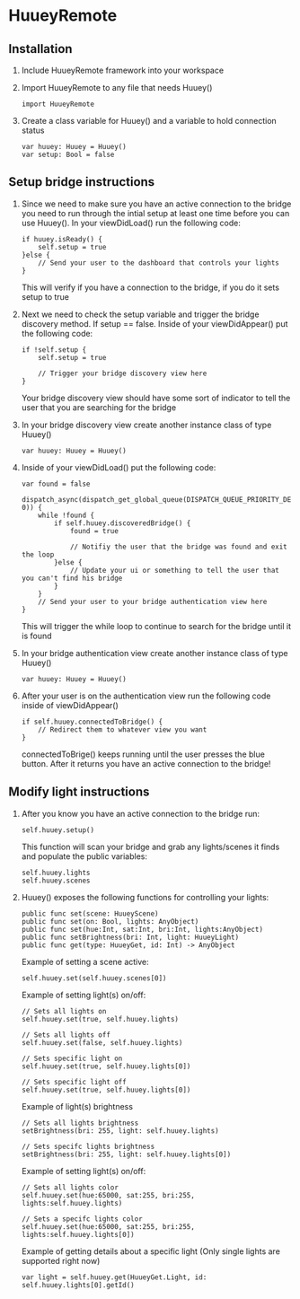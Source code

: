 # HuueyRemote

## Installation

1. Include HuueyRemote framework into your workspace
2. Import HuueyRemote to any file that needs Huuey()

	```
	import HuueyRemote
	```
3. Create a class variable for Huuey() and a variable to hold connection status

	```
	var huuey: Huuey = Huuey()
	var setup: Bool = false
	```

## Setup bridge instructions

1. Since we need to make sure you have an active connection to the bridge you need to run through the intial setup at least one time before you can use Huuey(). In your viewDidLoad() run the following code:

	```
	if huuey.isReady() {
        self.setup = true
    }else {
    	// Send your user to the dashboard that controls your lights
    }
	```
	This will verify if you have a connection to the bridge, if you do it sets setup to true

2. Next we need to check the setup variable and trigger the bridge discovery method. If setup == false. Inside of your viewDidAppear() put the following code:

	```
	if !self.setup {
        self.setup = true
        
        // Trigger your bridge discovery view here
    }
	```
	Your bridge discovery view should have some sort of indicator to tell the user that you are searching for the bridge
	
3. In your bridge discovery view create another instance class of type Huuey()

	```
	var huuey: Huuey = Huuey()
	```	
4. Inside of your viewDidLoad() put the following code:

	```
	var found = false
    
	dispatch_async(dispatch_get_global_queue(DISPATCH_QUEUE_PRIORITY_DEFAULT, 0)) {
		while !found {
			if self.huuey.discoveredBridge() {
				found = true
				
				// Notifiy the user that the bridge was found and exit the loop
			}else {
				// Update your ui or something to tell the user that you can't find his bridge
			}
		}
		// Send your user to your bridge authentication view here
	}
	```
	This will trigger the while loop to continue to search for the bridge until it is found
	
5. In your bridge authentication view create another instance class of type Huuey()

	```
	var huuey: Huuey = Huuey()
	```	
6. After your user is on the authentication view run the following code inside of viewDidAppear()

	```
	if self.huuey.connectedToBridge() {
	    // Redirect them to whatever view you want
	}
	```
	connectedToBrige() keeps running until the user presses the blue button. After it returns you have an active connection to the bridge!
	
## Modify light instructions

1. After you know you have an active connection to the bridge run:

	```
	self.huuey.setup()
	``` 
	This function will scan your bridge and grab any lights/scenes it finds and populate the public variables:
	
	```
	self.huuey.lights
	self.huuey.scenes
	
	```
2. Huuey() exposes the following functions for controlling your lights:

	```
	public func set(scene: HuueyScene)
	public func set(on: Bool, lights: AnyObject)
	public func set(hue:Int, sat:Int, bri:Int, lights:AnyObject)
	public func setBrightness(bri: Int, light: HuueyLight)
	public func get(type: HuueyGet, id: Int) -> AnyObject
	```
	
	Example of setting a scene active:
	
	```
	self.huuey.set(self.huuey.scenes[0])
	```
	
	Example of setting light(s) on/off:
	
	```
	// Sets all lights on
	self.huuey.set(true, self.huuey.lights)
	
	// Sets all lights off
	self.huuey.set(false, self.huuey.lights)
	
	// Sets specific light on
	self.huuey.set(true, self.huuey.lights[0])
	
	// Sets specific light off
	self.huuey.set(true, self.huuey.lights[0])
	```
	
	Example of light(s) brightness
	
	```
	// Sets all lights brightness
	setBrightness(bri: 255, light: self.huuey.lights)
	
	// Sets specifc lights brightness
	setBrightness(bri: 255, light: self.huuey.lights[0])
	```
	
	Example of setting light(s) on/off:
	
	```
	// Sets all lights color
	self.huuey.set(hue:65000, sat:255, bri:255, lights:self.huuey.lights)
	
	// Sets a specifc lights color
	self.huuey.set(hue:65000, sat:255, bri:255, lights:self.huuey.lights[0])
	```
	
	Example of getting details about a specific light (Only single lights are supported right now)
	
	```
	var light = self.huuey.get(HuueyGet.Light, id: self.huuey.lights[0].getId()
	```
